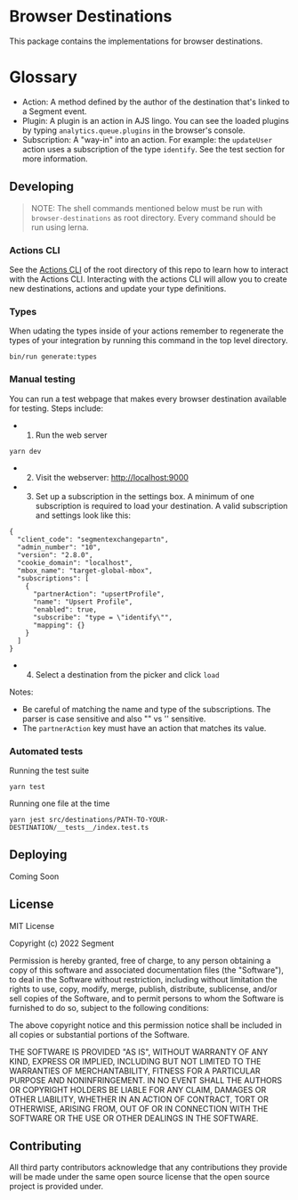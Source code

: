 # Browser Destinations

This package contains the implementations for browser destinations.

# Glossary

- Action: A method defined by the author of the destination that's linked to a Segment event.
- Plugin: A plugin is an action in AJS lingo. You can see the loaded plugins by typing `analytics.queue.plugins` in the browser's console.
- Subscription: A "way-in" into an action. For example: the `updateUser` action uses a subscription of the type `identify`. See the test section for more information.

## Developing

> NOTE: The shell commands mentioned below must be run with `browser-destinations` as root directory. Every command should be run using lerna.

### Actions CLI

See the [Actions CLI](https://github.com/segmentio/action-destinations#actions-cli) of the root directory of this repo to learn how to interact with the Actions CLI. Interacting with the actions CLI will allow you to create new destinations, actions and update your type definitions.

### Types

When udating the types inside of your actions remember to regenerate the types of your integration by running this command in the top level directory.

```
bin/run generate:types
```

### Manual testing

You can run a test webpage that makes every browser destination available for testing.
Steps include:

- 1. Run the web server

```
yarn dev
```

- 2. Visit the webserver: [http://localhost:9000](http://localhost:9000)
- 3. Set up a subscription in the settings box. A minimum of one subscription is required to load your destination. A valid subscription and settings look like this:

```
{
  "client_code": "segmentexchangepartn",
  "admin_number": "10",
  "version": "2.8.0",
  "cookie_domain": "localhost",
  "mbox_name": "target-global-mbox",
  "subscriptions": [
    {
      "partnerAction": "upsertProfile",
      "name": "Upsert Profile",
      "enabled": true,
      "subscribe": "type = \"identify\"",
      "mapping": {}
    }
  ]
}
```

- 4. Select a destination from the picker and click `load`

Notes:

- Be careful of matching the name and type of the subscriptions. The parser is case sensitive and also "" vs '' sensitive.
- The `partnerAction` key must have an action that matches its value.

### Automated tests

Running the test suite

```
yarn test
```

Running one file at the time

```
yarn jest src/destinations/PATH-TO-YOUR-DESTINATION/__tests__/index.test.ts
```

## Deploying

Coming Soon

## License

MIT License

Copyright (c) 2022 Segment

Permission is hereby granted, free of charge, to any person obtaining a copy
of this software and associated documentation files (the "Software"), to deal
in the Software without restriction, including without limitation the rights
to use, copy, modify, merge, publish, distribute, sublicense, and/or sell
copies of the Software, and to permit persons to whom the Software is
furnished to do so, subject to the following conditions:

The above copyright notice and this permission notice shall be included in all
copies or substantial portions of the Software.

THE SOFTWARE IS PROVIDED "AS IS", WITHOUT WARRANTY OF ANY KIND, EXPRESS OR
IMPLIED, INCLUDING BUT NOT LIMITED TO THE WARRANTIES OF MERCHANTABILITY,
FITNESS FOR A PARTICULAR PURPOSE AND NONINFRINGEMENT. IN NO EVENT SHALL THE
AUTHORS OR COPYRIGHT HOLDERS BE LIABLE FOR ANY CLAIM, DAMAGES OR OTHER
LIABILITY, WHETHER IN AN ACTION OF CONTRACT, TORT OR OTHERWISE, ARISING FROM,
OUT OF OR IN CONNECTION WITH THE SOFTWARE OR THE USE OR OTHER DEALINGS IN THE
SOFTWARE.

## Contributing

All third party contributors acknowledge that any contributions they provide will be made under the same open source license that the open source project is provided under.
